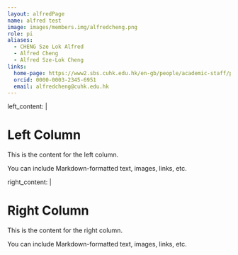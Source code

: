 ```yaml
---
layout: alfredPage
name: alfred test
image: images/members.img/alfredcheng.png
role: pi
aliases:
  - CHENG Sze Lok Alfred
  - Alfred Cheng
  - Alfred Sze-Lok Cheng
links:
  home-page: https://www2.sbs.cuhk.edu.hk/en-gb/people/academic-staff/prof-cheng-sze-lok-alfred
  orcid: 0000-0003-2345-6951
  email: alfredcheng@cuhk.edu.hk
---
```



left_content: |
  # Left Column

  This is the content for the left column.

  You can include Markdown-formatted text, images, links, etc.

right_content: |
  # Right Column

  This is the content for the right column.

  You can include Markdown-formatted text, images, links, etc.